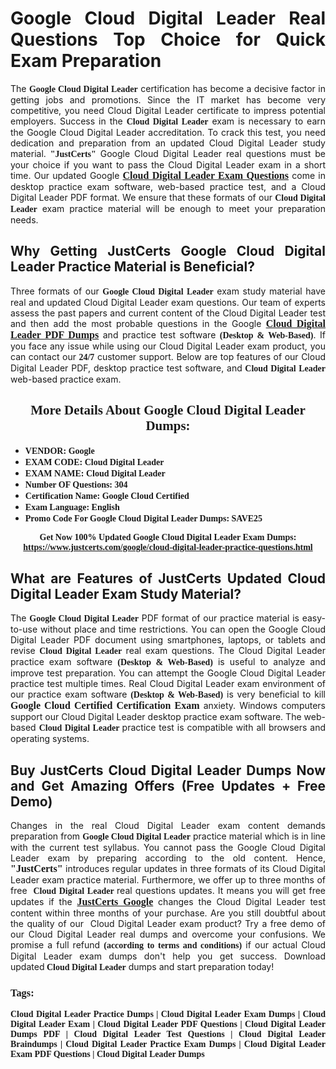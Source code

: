 <h1 style="text-align: justify;"><strong>Google Cloud Digital Leader Real Questions Top Choice for Quick Exam Preparation</strong></h1>

<p style="text-align: justify;">The <span style="font-family:Georgia,serif;"><strong>Google Cloud Digital Leader</strong></span> certification has become a decisive factor in getting jobs and promotions. Since the IT market has become very competitive, you need&nbsp;Cloud Digital Leader certificate to impress potential employers. Success in the&nbsp;<span style="font-family:Georgia,serif;"><strong>Cloud Digital Leader</strong></span> exam is necessary to earn the Google Cloud Digital Leader accreditation. To crack this test, you need dedication and preparation from an updated Cloud Digital Leader study material. <span style="font-size:14px;"><span style="font-family:Georgia,serif;"><strong>&quot;JustCerts&quot;</strong></span></span>&nbsp;Google Cloud Digital Leader real questions must be your choice if you want to pass the&nbsp;Cloud Digital Leader exam in a short time. Our updated Google <a href="https://www.justcerts.com/google/cloud-digital-leader-practice-questions.html"><span style="font-size:16px;"><span style="font-family:Georgia,serif;"><strong>Cloud Digital Leader Exam Questions</strong></span></span></a> come in desktop practice exam software, web-based practice test, and a Cloud Digital Leader PDF format. We ensure that these formats of our <span style="font-family:Georgia,serif;"><strong>Cloud Digital Leader</strong></span> exam practice material will be enough to meet your preparation needs.</p>

<h2 style="text-align: justify;"><strong>Why Getting JustCerts Google Cloud Digital Leader Practice Material is Beneficial?</strong></h2>

<p style="text-align: justify;">Three formats of our <span style="font-family:Georgia,serif;"><strong>Google Cloud Digital Leader</strong></span> exam study material have real and updated Cloud Digital Leader exam questions. Our team of experts assess the past papers and current content of the Cloud Digital Leader test and then add the most probable questions in the Google <a href="https://www.justcerts.com/google/cloud-digital-leader-practice-questions.html"><span style="font-size:16px;"><span style="font-family:Georgia,serif;"><strong>Cloud Digital Leader PDF Dumps</strong></span></span></a>&nbsp;and practice test software <span style="font-family:Georgia,serif;"><strong>(Desktop &amp; Web-Based)</strong></span>. If you face any issue while using our&nbsp;Cloud Digital Leader exam product, you can contact our <span style="font-family:Georgia,serif;"><strong>24/7</strong></span> customer support. Below are top features of our Cloud Digital Leader&nbsp;PDF, desktop practice test software, and<span style="font-family:Georgia,serif;"><strong>&nbsp;Cloud Digital Leader</strong></span> web-based practice exam.</p>

<h2 style="text-align: center;"><strong><span style="font-family:Georgia,serif;">More Details About Google Cloud Digital Leader Dumps:</span></strong></h2>

<ul>
	<li style="text-align: justify;"><span style="font-size:14px;"><span style="font-family:Georgia,serif;"><strong>VENDOR: Google</strong></span></span></li>
	<li style="text-align: justify;"><span style="font-size:14px;"><span style="font-family:Georgia,serif;"><strong>EXAM CODE: Cloud Digital Leader</strong></span></span></li>
	<li style="text-align: justify;"><span style="font-size:14px;"><span style="font-family:Georgia,serif;"><strong>EXAM NAME: Cloud Digital Leader</strong></span></span></li>
	<li style="text-align: justify;"><span style="font-size:14px;"><span style="font-family:Georgia,serif;"><strong>Number OF Questions: 304</strong></span></span></li>
	<li style="text-align: justify;"><span style="font-size:14px;"><span style="font-family:Georgia,serif;"><strong>Certification Name: Google Cloud Certified</strong></span></span></li>
	<li style="text-align: justify;"><span style="font-size:14px;"><span style="font-family:Georgia,serif;"><strong>Exam Language: English</strong></span></span></li>
	<li style="text-align: justify;"><span style="font-size:14px;"><span style="font-family:Georgia,serif;"><strong>Promo Code For Google Cloud Digital Leader Dumps: SAVE25</strong></span></span></li>
</ul>

<p style="text-align: center;"><strong><span style="font-family:Georgia,serif;"><span style="font-size:14px;">Get Now 100% Updated Google Cloud Digital Leader Exam Dumps:</span> <a href="https://www.justcerts.com/google/cloud-digital-leader-practice-questions.html">https://www.justcerts.com/google/cloud-digital-leader-practice-questions.html</a></span></strong></p>

<h2 style="text-align: justify;"><strong>What are Features of JustCerts Updated Cloud Digital Leader Exam Study Material?</strong></h2>

<p style="text-align: justify;">The <span style="font-family:Georgia,serif;"><strong>Google Cloud Digital Leader</strong></span> PDF format of our practice material is easy-to-use without place and time restrictions. You can open the Google Cloud Digital Leader PDF document using smartphones, laptops, or tablets and revise <span style="font-family:Georgia,serif;"><strong>Cloud Digital Leader</strong></span> real exam questions. The Cloud Digital Leader practice exam software <span style="font-family:Georgia,serif;"><strong>(Desktop &amp; Web-Based)</strong></span> is useful to analyze and improve test preparation. You can attempt the Google Cloud Digital Leader practice test multiple times. Real&nbsp;Cloud Digital Leader exam environment of our practice exam software <span style="font-family:Georgia,serif;"><strong>(Desktop &amp; Web-Based)</strong></span> is very beneficial to kill <span style="font-size:16px;"><span style="font-family:Georgia,serif;"><strong>Google Cloud Certified Certification Exam</strong></span></span> anxiety. Windows computers support our&nbsp;Cloud Digital Leader desktop practice exam software. The web-based <span style="font-family:Georgia,serif;"><strong>Cloud Digital Leader </strong></span>practice test is compatible with all browsers and operating systems.</p>

<h2 style="text-align: justify;"><strong>Buy JustCerts Cloud Digital Leader Dumps Now and Get Amazing Offers (Free Updates + Free Demo)</strong></h2>

<p style="text-align: justify;">Changes in the real Cloud Digital Leader&nbsp;exam content demands preparation from <span style="font-family:Georgia,serif;"><strong>Google Cloud Digital Leader</strong></span> practice material which is in line with the current test syllabus. You cannot pass the Google Cloud Digital Leader exam by preparing according to the old content. Hence, <span style="font-size:16px;"><span style="font-family:Georgia,serif;"><strong>&quot;JustCerts&quot;</strong></span></span> introduces regular updates in three formats of its Cloud Digital Leader exam practice material. Furthermore, we offer up to three months of free <span style="font-family:Georgia,serif;"><strong>&nbsp;Cloud Digital Leader </strong></span>real questions updates. It means you will get free updates if the <a href="https://www.justcerts.com/google-certification-exams.html"><span style="font-size:16px;"><span style="font-family:Georgia,serif;"><strong>JustCerts Google</strong></span></span></a> changes the Cloud Digital Leader test content within three months of your purchase. Are you still doubtful about the quality of our&nbsp; Cloud Digital Leader exam product? Try a free demo of our Cloud Digital Leader real dumps and overcome your confusions. We promise a full refund <span style="font-family:Georgia,serif;"><strong>(according to terms and conditions)</strong></span> if our actual&nbsp;Cloud Digital Leader exam dumps don&#39;t help you get success. Download updated<span style="font-family:Georgia,serif;"><strong>&nbsp;Cloud Digital Leader</strong></span> dumps and start preparation today!</p>

<h3 style="text-align: justify;"><span style="font-family:Georgia,serif;"><strong>Tags:</strong></span></h3>

<p style="text-align: justify;"><span style="font-family:Georgia,serif;"><strong>Cloud Digital Leader Practice Dumps | Cloud Digital Leader Exam Dumps | Cloud Digital Leader Exam | Cloud Digital Leader PDF Questions | Cloud Digital Leader Dumps PDF | Cloud Digital Leader Test Questions | Cloud Digital Leader Braindumps | Cloud Digital Leader Practice Exam Dumps | Cloud Digital Leader Exam PDF Questions | Cloud Digital Leader Dumps</strong></span></p>
